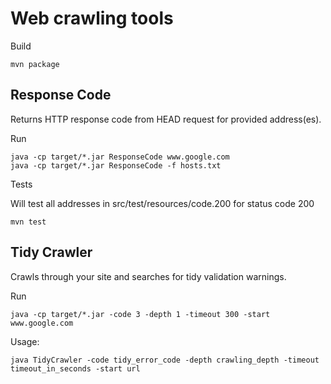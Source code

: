 Web crawling tools
==============
Build

    mvn package
    
Response Code
----
Returns HTTP response code from HEAD request for provided address(es).

Run

    java -cp target/*.jar ResponseCode www.google.com
    java -cp target/*.jar ResponseCode -f hosts.txt

Tests

Will test all addresses in src/test/resources/code.200 for status code 200

    mvn test
    
Tidy Crawler
----
Crawls through your site and searches for tidy validation warnings.

Run

    java -cp target/*.jar -code 3 -depth 1 -timeout 300 -start www.google.com

Usage:
    
    java TidyCrawler -code tidy_error_code -depth crawling_depth -timeout timeout_in_seconds -start url

    
